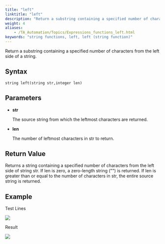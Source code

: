 ```yaml
--- 
title: "left"
linktitle: "left"
description: "Return a substring containing a specified number of characters from the left side of a string."
weight: 4
aliases: 
    - /TA_Automation/Topics/Expressions_functions_left.html
keywords: "string functions, left, left (string function)"
---
```


Return a substring containing a specified number of characters from the left side of a string.

## Syntax

`string left(string str,integer len)`

## Parameters

-   **str**

    The source string from which the leftmost characters are returned.

-   **len**

    The number of leftmost characters in str to return.


## Return Value

Returns a string containing a specified number of characters from the left side of string str. If len is zero, a zero-length string \(""\) is returned. If len is greater than or equal to the number of characters in str, the entire source string is returned.

## Example

Test Lines

![](/images/TA_Automation/Images/automationguide_stringfunction_left_pgm.png)

Result

![](/images/TA_Automation/Images/automationguide_stringfunction_left_res.png)



